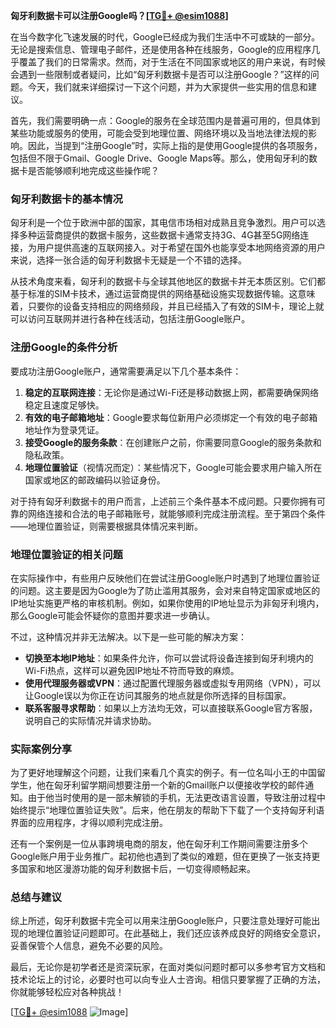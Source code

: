 **匈牙利数据卡可以注册Google吗？[[TG💪+ @esim1088](https://t.me/s/esim1088)]**

在当今数字化飞速发展的时代，Google已经成为我们生活中不可或缺的一部分。无论是搜索信息、管理电子邮件，还是使用各种在线服务，Google的应用程序几乎覆盖了我们的日常需求。然而，对于生活在不同国家或地区的用户来说，有时候会遇到一些限制或者疑问，比如“匈牙利数据卡是否可以注册Google？”这样的问题。今天，我们就来详细探讨一下这个问题，并为大家提供一些实用的信息和建议。

首先，我们需要明确一点：Google的服务在全球范围内是普遍可用的，但具体到某些功能或服务的使用，可能会受到地理位置、网络环境以及当地法律法规的影响。因此，当提到“注册Google”时，实际上指的是使用Google提供的各项服务，包括但不限于Gmail、Google Drive、Google Maps等。那么，使用匈牙利的数据卡是否能够顺利地完成这些操作呢？

### 匈牙利数据卡的基本情况

匈牙利是一个位于欧洲中部的国家，其电信市场相对成熟且竞争激烈。用户可以选择多种运营商提供的数据卡服务，这些数据卡通常支持3G、4G甚至5G网络连接，为用户提供高速的互联网接入。对于希望在国外也能享受本地网络资源的用户来说，选择一张合适的匈牙利数据卡无疑是一个不错的选择。

从技术角度来看，匈牙利的数据卡与全球其他地区的数据卡并无本质区别。它们都基于标准的SIM卡技术，通过运营商提供的网络基础设施实现数据传输。这意味着，只要你的设备支持相应的网络频段，并且已经插入了有效的SIM卡，理论上就可以访问互联网并进行各种在线活动，包括注册Google账户。

### 注册Google的条件分析

要成功注册Google账户，通常需要满足以下几个基本条件：

1. **稳定的互联网连接**：无论你是通过Wi-Fi还是移动数据上网，都需要确保网络稳定且速度足够快。
2. **有效的电子邮箱地址**：Google要求每位新用户必须绑定一个有效的电子邮箱地址作为登录凭证。
3. **接受Google的服务条款**：在创建账户之前，你需要同意Google的服务条款和隐私政策。
4. **地理位置验证**（视情况而定）：某些情况下，Google可能会要求用户输入所在国家或地区的邮政编码以验证身份。

对于持有匈牙利数据卡的用户而言，上述前三个条件基本不成问题。只要你拥有可靠的网络连接和合法的电子邮箱账号，就能够顺利完成注册流程。至于第四个条件——地理位置验证，则需要根据具体情况来判断。

### 地理位置验证的相关问题

在实际操作中，有些用户反映他们在尝试注册Google账户时遇到了地理位置验证的问题。这主要是因为Google为了防止滥用其服务，会对来自特定国家或地区的IP地址实施更严格的审核机制。例如，如果你使用的IP地址显示为非匈牙利境内，那么Google可能会怀疑你的意图并要求进一步确认。

不过，这种情况并非无法解决。以下是一些可能的解决方案：

- **切换至本地IP地址**：如果条件允许，你可以尝试将设备连接到匈牙利境内的Wi-Fi热点，这样可以避免因IP地址不符而导致的麻烦。
- **使用代理服务器或VPN**：通过配置代理服务器或虚拟专用网络（VPN），可以让Google误以为你正在访问其服务的地点就是你所选择的目标国家。
- **联系客服寻求帮助**：如果以上方法均无效，可以直接联系Google官方客服，说明自己的实际情况并请求协助。

### 实际案例分享

为了更好地理解这个问题，让我们来看几个真实的例子。有一位名叫小王的中国留学生，他在匈牙利留学期间想要注册一个新的Gmail账户以便接收学校的邮件通知。由于他当时使用的是一部未解锁的手机，无法更改语言设置，导致注册过程中始终提示“地理位置验证失败”。后来，他在朋友的帮助下下载了一个支持匈牙利语界面的应用程序，才得以顺利完成注册。

还有一个案例是一位从事跨境电商的朋友，他在匈牙利工作期间需要注册多个Google账户用于业务推广。起初他也遇到了类似的难题，但在更换了一张支持更多国家和地区漫游功能的匈牙利数据卡后，一切变得顺畅起来。

### 总结与建议

综上所述，匈牙利数据卡完全可以用来注册Google账户，只要注意处理好可能出现的地理位置验证问题即可。在此基础上，我们还应该养成良好的网络安全意识，妥善保管个人信息，避免不必要的风险。

最后，无论你是初学者还是资深玩家，在面对类似问题时都可以多参考官方文档和技术论坛上的讨论，必要时也可以向专业人士咨询。相信只要掌握了正确的方法，你就能够轻松应对各种挑战！

[[TG💪+ @esim1088](https://t.me/s/esim1088) ![Image](https://i.postimg.cc/4NQfJmqS/Snipaste-2025-05-13-00-14-12.png)]